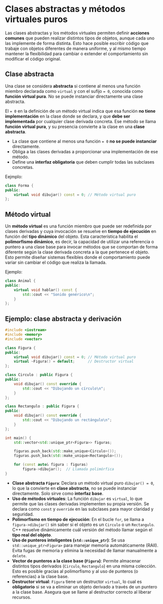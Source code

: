 # Clases abstractas y métodos virtuales puros

Las clases abstractas y los métodos virtuales permiten definir **acciones comunes** que pueden realizar distintos tipos de objetos, aunque cada uno las implemente de forma distinta. Esto hace posible escribir código que trabaje con objetos diferentes de manera uniforme, y al mismo tiempo mantener la flexibilidad para cambiar o extender el comportamiento sin modificar el código original.

## Clase abstracta

Una clase se considera **abstracta** si contiene al menos una función miembro declarada como `virtual` y con el sufijo `= 0`, conocida como **función virtual pura**. No se puede instanciar directamente una clase abstracta.

El `= 0` en la definición de un método virtual indica que esa función **no tiene implementación** en la clase donde se declara, y que **debe ser implementada** por cualquier clase derivada concreta. Ese método se llama **función virtual pura**, y su presencia convierte a la clase en una **clase abstracta**.

* La clase que contiene al menos una función `= 0` **no se puede instanciar** directamente.
* Obliga a las clases derivadas a proporcionar una implementación de ese método.
* Define una **interfaz obligatoria** que deben cumplir todas las subclases concretas.

Eejmplo:

```cpp
class Forma {
public:
    virtual void dibujar() const = 0; // Método virtual puro
};
```

## Método virtual

Un **método virtual** es una función miembro que puede ser redefinida por clases derivadas y cuya invocación se resuelve en **tiempo de ejecución** en función del **tipo dinámico** del objeto. Esta característica habilita el **polimorfismo dinámico**, es decir, la capacidad de utilizar una referencia o puntero a una clase base para invocar métodos que se comportan de forma diferente según la clase derivada concreta a la que pertenece el objeto. Esto permite diseñar sistemas flexibles donde el comportamiento puede variar sin cambiar el código que realiza la llamada.

Ejemplo:

```cpp
class Animal {
public:
    virtual void hablar() const {
        std::cout << "Sonido genérico\n";
    }
};
```

## Ejemplo: clase abstracta y derivación

```cpp
#include <iostream>
#include <memory>
#include <vector>

class Figura {
public:
    virtual void dibujar() const = 0; // Método virtual puro
    virtual ~Figura() = default;      // Destructor virtual
};

class Circulo : public Figura {
public:
    void dibujar() const override {
        std::cout << "Dibujando un círculo\n";
    }
};

class Rectangulo : public Figura {
public:
    void dibujar() const override {
        std::cout << "Dibujando un rectángulo\n";
    }
};

int main() {
    std::vector<std::unique_ptr<Figura>> figuras;

    figuras.push_back(std::make_unique<Circulo>());
    figuras.push_back(std::make_unique<Rectangulo>());

    for (const auto& figura : figuras)
        figura->dibujar();  // Llamada polimórfica
}
```

* **Clase abstracta `Figura`**: Declara un método virtual puro `dibujar() = 0`, lo que la convierte en **clase abstracta**, no se puede instanciar directamente. Solo sirve como **interfaz base**.
* **Uso de métodos virtuales**: La función `dibujar` es `virtual`, lo que permite que las clases derivadas implementen su propia versión. Se declara como `const` y `override` en las subclases para mayor claridad y seguridad.
* **Polimorfismo en tiempo de ejecución**:  En el bucle `for`, se llama a `figura->dibujar()` sin saber si el objeto es un `Circulo` o un `Rectangulo`. C++ resuelve dinámicamente cuál versión del método llamar según el **tipo real del objeto**.
* **Uso de punteros inteligentes (`std::unique_ptr`)**: Se usa `std::unique_ptr<Figura>` para manejar memoria automáticamente (RAII). Evita fugas de memoria y elimina la necesidad de llamar manualmente a `delete`.
* **Vector de punteros a la clase base (`Figura`)**: Permite almacenar distintos tipos derivados (`Circulo`, `Rectangulo`) en una misma colección. Esto es posible gracias al polimorfismo y al uso de punteros (o referencias) a la clase base.
* **Destructor virtual**: `Figura` tiene un destructor `virtual`, lo cual es **obligatorio** si se va a eliminar un objeto derivado a través de un puntero a la clase base. Asegura que se llame al destructor correcto al liberar recursos.

